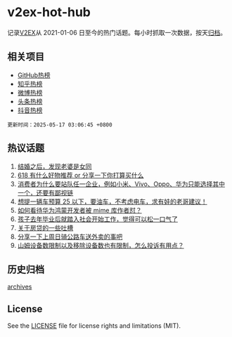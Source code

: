 # v2ex-hot-hub

 记录[V2EX](https://www.v2ex.com/)从 2021-01-06 日至今的热门话题。每小时抓取一次数据，按天[归档](archives)。
 
 ## 相关项目

- [GitHub热榜](https://github.com/it985/github-hot-hub)
- [知乎热榜](https://github.com/it985/zhihu-hot-hub)
- [微博热榜](https://github.com/it985/weibo-hot-hub)
- [头条热榜](https://github.com/it985/toutiao-hot-hub)
- [抖音热榜](https://github.com/it985/douyin-hot-hub)


 `更新时间：2025-05-17 03:06:45 +0800`

## 热议话题

1. [结婚之后，发现老婆是女同](https://www.v2ex.com/t/1132118)
1. [618 有什么好物推荐 or 分享一下你打算买什么](https://www.v2ex.com/t/1132105)
1. [消费者为什么要站队任一企业，例如小米、Vivo、Oppo、华为只能选择其中一个，还要有鄙视链](https://www.v2ex.com/t/1132172)
1. [想提一辆车预算 25 以下，要油车，不考虑电车，求有娃的老哥建议！](https://www.v2ex.com/t/1132165)
1. [如何看待华为鸿蒙开发者被 mime 库作者怼？](https://www.v2ex.com/t/1132241)
1. [孩子去年毕业后就踏入社会开始工作，觉得可以松一口气了](https://www.v2ex.com/t/1132206)
1. [关于房贷的一些吐槽](https://www.v2ex.com/t/1132160)
1. [分享一下上周日骑公路车送外卖的事吧](https://www.v2ex.com/t/1132175)
1. [山姆设备数限制以及移除设备数也有限制，怎么投诉有用点？](https://www.v2ex.com/t/1132111)

## 历史归档

[archives](archives)

## License

See the [LICENSE](LICENSE) file for license rights and limitations (MIT).
